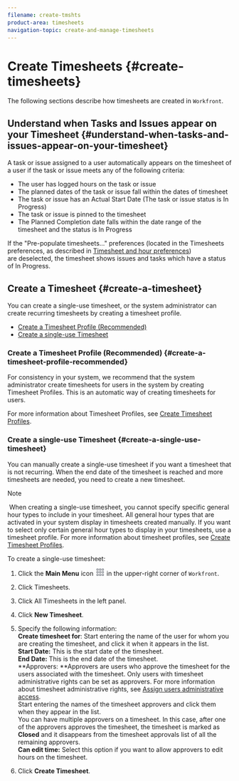 ```yaml
---
filename: create-tmshts
product-area: timesheets
navigation-topic: create-and-manage-timesheets
---
```





# Create Timesheets {#create-timesheets}

The following sections describe how timesheets are created in `Workfront`.


## Understand when Tasks and Issues appear on your Timesheet {#understand-when-tasks-and-issues-appear-on-your-timesheet}

A task or issue assigned to a user automatically appears on the timesheet of a user if the task or issue meets any of the following criteria:



* The user&nbsp;has logged hours on the task or issue
* The planned dates of the task or issue fall within the dates of timesheet
* The task or issue has an Actual Start Date (The task or issue status is In Progress)
* The task or issue is pinned to the timesheet
* The Planned Completion date falls within the date range of the timesheet and the status is In Progress


If the "Pre-populate timesheets..." preferences (located in the Timesheets preferences, as described in [Timesheet and hour preferences](timesheet-and-hour-preferences.md)) are&nbsp;deselected, the timesheet shows issues and tasks which have a status of In Progress.


## Create a Timesheet {#create-a-timesheet}

You can create a single-use timesheet, or the system administrator can create recurring timesheets by creating a timesheet profile.&nbsp;



* [Create a Timesheet Profile (Recommended)](#creating-a-timesheet-profile) 
* [Create a single-use Timesheet](#creating-a-single-use-timesheet) 




### Create a Timesheet Profile (Recommended) {#create-a-timesheet-profile-recommended}

For consistency in your system, we recommend that the system administrator create timesheets for users in the system by creating Timesheet Profiles. This is an automatic way of creating timesheets for users. 


For more information about Timesheet Profiles, see [Create Timesheet Profiles](create-timesheet-profiles.md).


### Create a single-use Timesheet {#create-a-single-use-timesheet}

You can manually create a single-use&nbsp;timesheet if you want a timesheet that is not recurring.&nbsp;When the end date of the timesheet is reached and more timesheets are needed, you need to create a new timesheet.&nbsp;


>[!NOTE]
>
>&nbsp;When creating a single-use timesheet, you cannot specify&nbsp;specific general hour types to include in your timesheet. All general hour types that are activated in your system display in timesheets created manually. If you want to select only certain general hour types to display in your timesheets, use a timesheet profile.&nbsp;For more information about timesheet profiles, see [Create Timesheet Profiles](create-timesheet-profiles.md).


To create a single-use timesheet:



1. Click the **Main Menu** icon ![](assets/main-menu-icon.png) in the upper-right corner of `Workfront`.

1. Click Timesheets.
1. Click All Timesheets in the left panel.
1.  Click **New Timesheet**.  

1. Specify the following information:  
   **Create timesheet for**: Start entering the name of the user for whom you are creating the timesheet, and click it when it appears&nbsp;in the list.  
   **Start Date:** This is the start date of the timesheet.  
   **End Date:** This is the end date of the timesheet.  
   **Approvers:&nbsp;**Approvers are&nbsp;users who approve the timesheet for the users associated with the timesheet. Only users with timesheet administrative rights can be set as approvers. For more information about timesheet administrative rights, see [Assign users administrative access](assign-users-administrative-access.md).  
   Start entering the names of the timesheet approvers and click them when they appear&nbsp;in the list.  
   You can have multiple approvers on a timesheet. In this case, after&nbsp;one of the approvers approves the timesheet, the timesheet is marked as **Closed** and it disappears from the timesheet approvals list of all the remaining approvers.  
   **Can edit time:** Select this option if you want to allow approvers to edit hours on the timesheet.&nbsp;

1. Click **Create Timesheet**.


